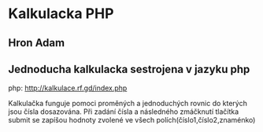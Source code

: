 # Kalkulacka PHP
## Hron Adam
## Jednoducha kalkulacka sestrojena v jazyku php
php: http://kalkulace.rf.gd/index.php

Kalkulačka funguje pomoci proměných a jednoduchých rovnic do kterých jsou čísla dosazována.
Při zadání čísla a následného zmáčknutí tlačítka submit se zapíšou hodnoty zvolené ve všech
polích(číslo1,číslo2,znaménko)
